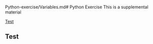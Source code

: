 Python-exercise/Variables.md# Python Exercise
This is a supplemental material

[Test](https://github.com/d-khan/Python-exercise/blob/main/Variables.md)

## Test
```{include} d-khan/Python-exercise/Variables.md
```

